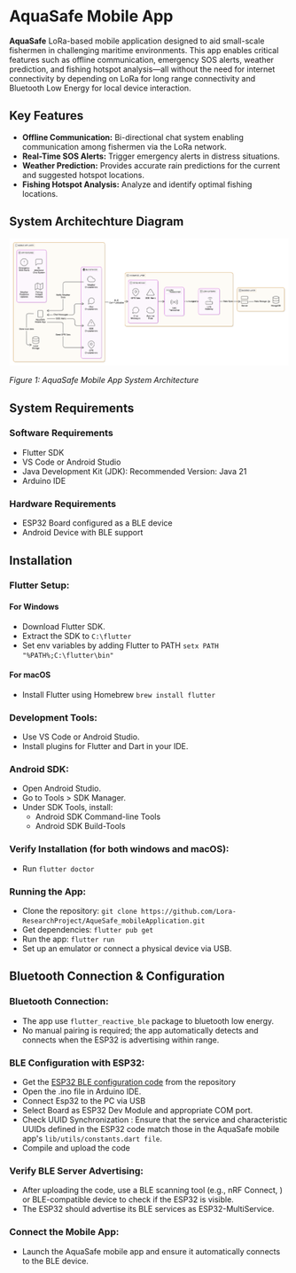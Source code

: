 # AquaSafe Mobile App

**AquaSafe** LoRa-based mobile application designed to aid small-scale fishermen in challenging maritime environments. This app enables critical features such as offline communication, emergency SOS alerts, weather prediction, and fishing hotspot analysis—all without the need for internet connectivity by depending on LoRa for long range connectivity and Bluetooth Low Energy for local device interaction.

## Key Features
- **Offline Communication:** Bi-directional chat system enabling communication among fishermen via the LoRa network.
- **Real-Time SOS Alerts:** Trigger emergency alerts in distress situations.
- **Weather Prediction:** Provides accurate rain predictions for the current and suggested hotspot locations.
- **Fishing Hotspot Analysis:** Analyze and identify optimal fishing locations.

## System Architechture Diagram
![MobileAppSystemDiagram](/assets/system_diagram.png)

*Figure 1: AquaSafe Mobile App System Architecture*

## System Requirements

### Software Requirements
- Flutter SDK
- VS Code or Android Studio
- Java Development Kit (JDK): Recommended Version: Java 21
- Arduino IDE

### Hardware Requirements
- ESP32 Board configured as a BLE device
- Android Device with BLE support

## Installation

### Flutter Setup:
#### For Windows
 - Download Flutter SDK.
 - Extract the SDK to ```C:\flutter```
 - Set env variables by adding Flutter to PATH ```setx PATH "%PATH%;C:\flutter\bin"```

#### For macOS
- Install Flutter using Homebrew ```brew install flutter```

### Development Tools:
 - Use VS Code or Android Studio.
 - Install plugins for Flutter and Dart in your IDE.

### Android SDK:
 - Open Android Studio.
 - Go to Tools > SDK Manager.
 - Under SDK Tools, install:
   - Android SDK Command-line Tools
   - Android SDK Build-Tools

### Verify Installation (for both windows and macOS):
 - Run ```flutter doctor```

### Running the App:
 - Clone the repository: ```git clone https://github.com/Lora-ResearchProject/AqueSafe_mobileApplication.git```
 - Get dependencies: ```flutter pub get```
 - Run the app: ```flutter run```
 - Set up an emulator or connect a physical device via USB.

## Bluetooth Connection & Configuration

### Bluetooth Connection:
- The app use ```flutter_reactive_ble``` package to bluetooth low energy.
- No manual pairing is required; the app automatically detects and connects when the ESP32 is advertising within range.

### BLE Configuration with ESP32:
- Get the [ESP32 BLE configuration code](https://github.com/Lora-ResearchProject/ESP32_MultiService_BLE.git) from the repository
- Open the .ino file in Arduino IDE.
- Connect Esp32 to the PC via USB
- Select Board as ESP32 Dev Module and appropriate COM port.
- Check UUID Synchronization : Ensure that the service and characteristic UUIDs defined in the ESP32 code match those in the AquaSafe mobile app's ```lib/utils/constants.dart file```.
- Compile and upload the code

### Verify BLE Server Advertising:
 - After uploading the code, use a BLE scanning tool (e.g., nRF Connect, ) or BLE-compatible device to check if the ESP32 is visible.
 - The ESP32 should advertise its BLE services as ESP32-MultiService.

### Connect the Mobile App:
 - Launch the AquaSafe mobile app and ensure it automatically connects to the BLE device.


